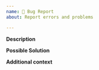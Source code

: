 ```yaml
---
name: 🐛 Bug Report
about: Report errors and problems

---
```


**Description**  
<!-- A clear and concise description of the problem. -->

**Possible Solution**  
<!--- Optional: only if you have suggestions on a fix/reason for the bug -->

**Additional context**  
<!-- Optional: any other context about the problem: log messages, screenshots, etc. -->
